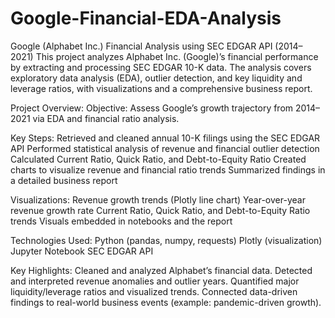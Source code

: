 # Google-Financial-EDA-Analysis
Google (Alphabet Inc.) Financial Analysis using SEC EDGAR API (2014–2021)
This project analyzes Alphabet Inc. (Google)’s financial performance by extracting and processing SEC EDGAR 10-K data. The analysis covers exploratory data analysis (EDA), outlier detection, and key liquidity and leverage ratios, with visualizations and a comprehensive business report.

Project Overview:
Objective: Assess Google’s growth trajectory from 2014–2021 via EDA and financial ratio analysis.

Key Steps:
Retrieved and cleaned annual 10-K filings using the SEC EDGAR API
Performed statistical analysis of revenue and financial outlier detection
Calculated Current Ratio, Quick Ratio, and Debt-to-Equity Ratio
Created charts to visualize revenue and financial ratio trends
Summarized findings in a detailed business report

Visualizations:
Revenue growth trends (Plotly line chart)
Year-over-year revenue growth rate
Current Ratio, Quick Ratio, and Debt-to-Equity Ratio trends
Visuals embedded in notebooks and the report

Technologies Used:
Python (pandas, numpy, requests)
Plotly (visualization)
Jupyter Notebook
SEC EDGAR API

Key Highlights:
Cleaned and analyzed Alphabet’s financial data.
Detected and interpreted revenue anomalies and outlier years.
Quantified major liquidity/leverage ratios and visualized trends.
Connected data-driven findings to real-world business events (example: pandemic-driven growth).
